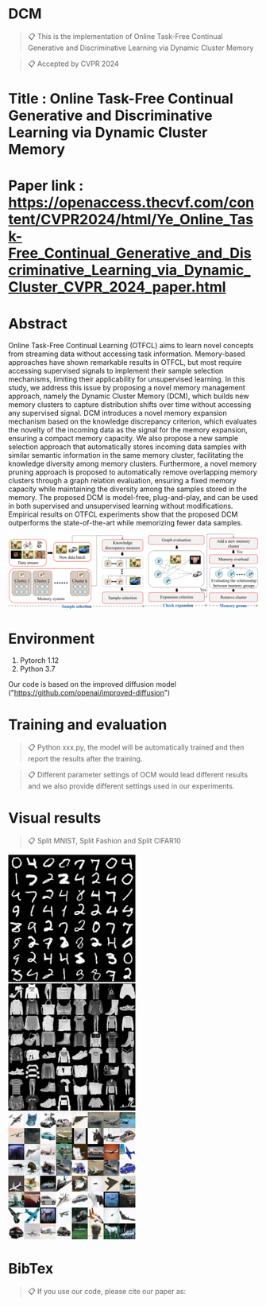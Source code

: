 # DCM

>📋 This is the implementation of Online Task-Free Continual Generative and Discriminative Learning via Dynamic Cluster Memory

>📋 Accepted by CVPR 2024

# Title : Online Task-Free Continual Generative and Discriminative Learning via Dynamic Cluster Memory

# Paper link : https://openaccess.thecvf.com/content/CVPR2024/html/Ye_Online_Task-Free_Continual_Generative_and_Discriminative_Learning_via_Dynamic_Cluster_CVPR_2024_paper.html


# Abstract

Online Task-Free Continual Learning (OTFCL) aims to learn novel concepts from streaming data without accessing task information. Memory-based approaches have shown remarkable results in OTFCL, but most require accessing supervised signals to implement their sample selection mechanisms, limiting their applicability for unsupervised learning. In this study, we address this issue by proposing a novel memory management approach, namely the Dynamic Cluster Memory (DCM), which builds new memory clusters to capture distribution shifts over time without accessing any supervised signal. 
DCM introduces a novel memory expansion mechanism based on the knowledge discrepancy criterion, which evaluates the novelty of the incoming data as the signal for the memory expansion, ensuring a compact memory capacity. We also propose a new sample selection approach that automatically stores incoming data samples with similar semantic information in the same memory cluster, facilitating the knowledge diversity among memory clusters. Furthermore, a novel memory pruning approach is proposed to automatically remove overlapping memory clusters through a graph relation evaluation, ensuring a fixed memory capacity while maintaining the diversity among the samples stored in the memory. The proposed DCM is model-free, plug-and-play, and can be used in both supervised and unsupervised learning without modifications. Empirical results on OTFCL experiments show that the proposed DCM outperforms the state-of-the-art while memorizing fewer data samples.

![image](https://github.com/dtuzi123/DCM/blob/main/GraphMemory_Structure_1.jpg
) 
# Environment

1. Pytorch 1.12
2. Python 3.7

Our code is based on the improved diffusion model ("https://github.com/openai/improved-diffusion")

# Training and evaluation

>📋 Python xxx.py, the model will be automatically trained and then report the results after the training.

>📋 Different parameter settings of OCM would lead different results and we also provide different settings used in our experiments.


# Visual results

>📋 Split MNIST, Split Fashion and Split CIFAR10

![image](https://github.com/dtuzi123/DCM/blob/main/mnist_GraphMemory_WDistance2200.png) ![image](https://github.com/dtuzi123/DCM/blob/main/fashion_GraphMemory_WDistance2000.png) ![image](https://github.com/dtuzi123/DCM/blob/main/cifar10_GraphMemory2000.png)


# BibTex
>📋 If you use our code, please cite our paper as:
